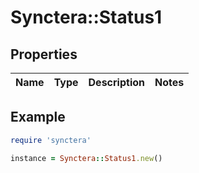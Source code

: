 # Synctera::Status1

## Properties

| Name | Type | Description | Notes |
| ---- | ---- | ----------- | ----- |

## Example

```ruby
require 'synctera'

instance = Synctera::Status1.new()
```

